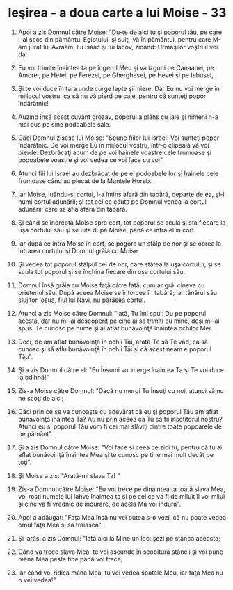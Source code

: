 # Ie&#351;irea - a doua carte a lui Moise - 33

1. Apoi a zis Domnul către Moise: "Du-te de aici tu şi poporul tău, pe care l-ai scos din pământul Egiptului, şi suiţi-vă în pământul, pentru care M-am jurat lui Avraam, lui Isaac şi lui Iacov, zicând: Urmaşilor voştri îl voi da. 

2. Eu voi trimite înaintea ta pe îngerul Meu şi va izgoni pe Canaanei, pe Amorei, pe Hetei, pe Ferezei, pe Gherghesei, pe Hevei şi pe Iebusei, 

3. Şi te voi duce în ţara unde curge lapte şi miere. Dar Eu nu voi merge în mijlocul vostru, ca să nu vă pierd pe cale, pentru că sunteţi popor îndărătnic! 

4. Auzind însă acest cuvânt grozav, poporul a plâns cu jale şi nimeni n-a mai pus pe sine podoabele sale. 

5. Căci Domnul zisese lui Moise: "Spune fiilor lui Israel: Voi sunteţi popor îndărătnic. De voi merge Eu în mijlocul vostru, într-o clipeală vă voi pierde. Dezbrăcaţi acum de pe voi hainele voastre cele frumoase şi podoabele voastre şi voi vedea ce voi face cu voi". 

6. Atunci fiii lui Israel au dezbrăcat de pe ei podoabele lor şi hainele cele frumoase când au plecat de la Muntele Horeb. 

7. Iar Moise, luându-şi cortul, l-a întins afară din tabără, departe de ea, şi-l numi cortul adunării; şi tot cel ce căuta pe Domnul venea la cortul adunării, care se afla afară din tabără. 

8. Şi când se îndrepta Moise spre cort, tot poporul se scula şi sta fiecare la uşa cortului său şi se uita după Moise, până ce intra el în cort. 

9. Iar după ce intra Moise în cort, se pogora un stâlp de nor şi se oprea la intrarea cortului şi Domnul grăia cu Moise. 

10. Şi vedea tot poporul stâlpul cel de nor, care stătea la uşa cortului, şi se scula tot poporul şi se închina fiecare din uşa cortului său. 

11. Domnul însă grăia cu Moise faţă către faţă, cum ar grăi cineva cu prietenul său. După aceea Moise se întorcea în tabără; iar tânărul său slujitor Iosua, fiul lui Navi, nu părăsea cortul. 

12. Atunci a zis Moise către Domnul: "Iată, Tu îmi spui: Du pe poporul acesta, dar nu mi-ai descoperit pe cine ai să trimiţi cu mine, deşi mi-ai spus: Te cunosc pe nume şi ai aflat bunăvoinţă înaintea ochilor Mei. 

13. Deci, de am aflat bunăvoinţă în ochii Tăi, arată-Te să Te văd, ca să cunosc şi să aflu bunăvoinţă în ochii Tăi şi că acest neam e poporul Tău". 

14. Şi a zis Domnul către el: "Eu Însumi voi merge înaintea Ta şi Te voi duce la odihnă!" 

15. Zis-a Moise către Domnul: "Dacă nu mergi Tu Însuţi cu noi, atunci să nu ne scoţi de aici; 

16. Căci prin ce se va cunoaşte cu adevărat că eu şi poporul Tău am aflat bunăvoinţă înaintea Ta? Au nu prin aceea ca Tu să fii însoţitorul nostru? Atunci eu şi poporul Tău vom fi cei mai slăviţi dintre toate popoarele de pe pământ". 

17. Şi a zis Domnul către Moise: "Voi face şi ceea ce zici tu, pentru că tu ai aflat bunăvoinţă înaintea Mea şi te cunosc pe tine mai mult decât pe toţi". 

18. Şi Moise a zis: "Arată-mi slava Ta! " 

19. Zis-a Domnul către Moise: "Eu voi trece pe dinaintea ta toată slava Mea, voi rosti numele lui Iahve înaintea ta şi pe cel ce va fi de miluit îl voi milui şi cine va fi vrednic de îndurare, de acela Mă voi îndura". 

20. Apoi a adăugat: "Faţa Mea însă nu vei putea s-o vezi, că nu poate vedea omul faţa Mea şi să trăiască". 

21. Şi iarăşi a zis Domnul: "Iată aici la Mine un loc: şezi pe stânca aceasta; 

22. Când va trece slava Mea, te voi ascunde în scobitura stâncii şi voi pune mâna Mea peste tine până voi trece; 

23. Iar când voi ridica mâna Mea, tu vei vedea spatele Meu, iar faţa Mea nu o vei vedea!" 

